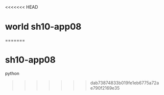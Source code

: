 <<<<<<< HEAD
# world sh10-app08

=======
# sh10-app08
python
>>>>>>> dab73874833b019fe1eb6775a72ae790f2169e35
